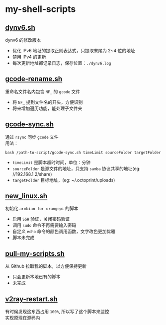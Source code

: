 # my-shell-scripts

## [dynv6.sh](https://github.com/zedeecs/my-shell-scripts/blob/main/gcode-rename.sh)
dynv6 的修改版本
- 优化 IPv6 地址的提取正则表达式，只提取末尾为 2~4 位的地址
- 禁用 IPv4 的更新
- 每次更新地址都记录日志，保存位置：`./dynv6.log`

## [gcode-rename.sh](https://github.com/zedeecs/my-shell-scripts/blob/main/gcode-rename.sh)
重命名文件名内包含 `NF_` 的 `gcode` 文件
- 将 `NF_` 提到文件名的开头，方便识别
- 将来增加遍历功能，能处理子文件夹

## [gcode-sync.sh](https://github.com/zedeecs/my-shell-scripts/blob/main/gcode-sync.sh)
通过 `rsync` 同步 `gcode` 文件  
用法：
```
bash /path-to-script/gcode-sync.sh timeLimit sourceFolder targetFolder 
```
- `timeLimit` 是脚本超时时间，单位：分钟
- `sourceFolder` 是源文件的地址，只支持 `samba` 协议共享的地址(eg: //192.168.1.2/share)
- `targetFolder` 目标地址，(eg: ~/.octoprint/uploads)

## [new_linux.sh](https://github.com/zedeecs/my-shell-scripts/blob/main/new_linux.sh)
初始化 `armbian for orangepi` 的脚本
- 启用 `SSH` 验证，关闭密码验证
- 调用 `sudo` 命令不再需要输入密码
- 自定义 `echo` 命令的颜色调用函数，文字改色更加优雅
- 脚本未完成

## [pull-my-scripts.sh](https://github.com/zedeecs/my-shell-scripts/blob/main/pull-my-scripts.sh)
从 Github 拉取我的脚本，以方便保持更新
- 只会更新本地已有的脚本
- 未完成

## [v2ray-restart.sh](https://github.com/zedeecs/my-shell-scripts/blob/main/v2ray-restart.sh)
有时候发现这东西占用 `100%`, 所以写了这个脚本来监控  
实现原理在源码内